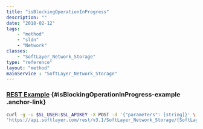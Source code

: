 ```yaml
---
title: "isBlockingOperationInProgress"
description: ""
date: "2018-02-12"
tags:
    - "method"
    - "sldn"
    - "Network"
classes:
    - "SoftLayer_Network_Storage"
type: "reference"
layout: "method"
mainService : "SoftLayer_Network_Storage"
---
```


### [REST Example](#isBlockingOperationInProgress-example) <a href="/article/rest/"><i class="fas fa-question"></i></a> {#isBlockingOperationInProgress-example .anchor-link} 
```bash
curl -g -u $SL_USER:$SL_APIKEY -X POST -d '{"parameters": [string]}' \
'https://api.softlayer.com/rest/v3.1/SoftLayer_Network_Storage/{SoftLayer_Network_StorageID}/isBlockingOperationInProgress'
```
